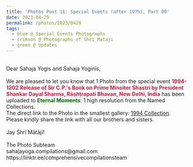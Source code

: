 ```yaml
---
title: 'Photos Post 11: Special Events (after 1975), Part 09'
date: 2023-04-29
permalink: /photos/2023/0429
tags:
  - blue @ Special Events Photographs
  - crimson @ Photographs of Shri Mataji
  - green @ Updates
---
```


<p>
<br>
Dear Sahaja Yogis and Sahaja Yoginīs,<br>
<br>
We are pleased to let you know that 1 Photo from the special event <font color="Crimson"><b>1994-1202 Release of Sir C.P.'s Book on Prime Minsiter Shastri by President Shankar Dayal Sharma, Rāṣhṭrapati Bhavan, New Delhi, India</b></font> has been uploaded to <font color="DarkGreen"><b>Eternal Moments</b></font>: 1 high resolution from the Named Collections.<br>
The direct link to the Photo in the smallest gallery: <a href="https://eternalmoments.smugmug.com/Collections/Mrs-Kalpana-Srivastava-Collection/1994/"> 1994 Collection</a>.<br>
Please kindly share the link with all our brothers and sisters.<br>

<br>
Jay Śhrī Mātājī!<br>
<br>
The Photo Subteam<br>
sahajayoga.compilations@gmail.com<br>
https://linktr.ee/comprehensivecompilationsteam<br>
</p>
